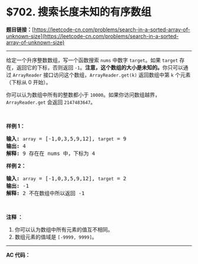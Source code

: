 # $702. 搜索长度未知的有序数组

**题目链接：**[https://leetcode-cn.com/problems/search-in-a-sorted-array-of-unknown-size](https://leetcode-cn.com/problems/search-in-a-sorted-array-of-unknown-size)

---

<div class="content__1Y2H">
 <div class="notranslate">
  <p>给定一个升序整数数组，写一个函数搜索 <code>nums</code> 中数字&nbsp;<code>target</code>。如果 <code>target</code> 存在，返回它的下标，否则返回 <code>-1</code>。<strong>注意，这个数组的大小是未知的。</strong>你只可以通过 <code>ArrayReader</code> 接口访问这个数组，<code>ArrayReader.get(k)</code> 返回数组中第 <code>k</code> 个元素（下标从 0 开始）。</p> 
  <p>你可以认为数组中所有的整数都小于 <code>10000</code>。如果你访问数组越界，<code>ArrayReader.get</code> 会返回 <code>2147483647</code>。</p> 
  <p>&nbsp;</p> 
  <p><strong>样例 1：</strong></p> 
  <pre class="language-text"><strong>输入:</strong> <code>array</code> = [-1,0,3,5,9,12], <code>target</code> = 9
<strong>输出:</strong> 4
<strong>解释:</strong> 9 存在在 nums 中，下标为 4
</pre> 
  <p><strong>样例 2：</strong></p> 
  <pre class="language-text"><strong>输入:</strong> <code>array</code> = [-1,0,3,5,9,12], <code>target</code> = 2
<strong>输出:</strong> -1
<strong>解释:</strong> 2 不在数组中所以返回 -1</pre> 
  <p>&nbsp;</p> 
  <p><strong>注释 ：</strong></p> 
  <ol> 
   <li>你可以认为数组中所有元素的值互不相同。</li> 
   <li>数组元素的值域是&nbsp;<code>[-9999, 9999]</code>。</li> 
  </ol> 
 </div>
</div>

---

**AC 代码：**

```java

```
